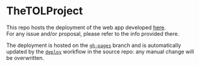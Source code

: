 # TheTOLProject

This repo hosts the deployment of the web app developed [here](https://github.com/PoliNetworkOrg/TheTOLProject).  
For any issue and/or proposal, please refer to the info provided there.

The deployment is hosted on the [`gh-pages`](https://github.com/thetolproject/thetolproject.github.io/tree/gh-pages) branch and is automatically updated by the [`deploy`](https://github.com/PoliNetworkOrg/TheTOLProject/blob/main/.github/workflows/deploy.yml) workflow in the source repo: any manual change will be overwritten.

